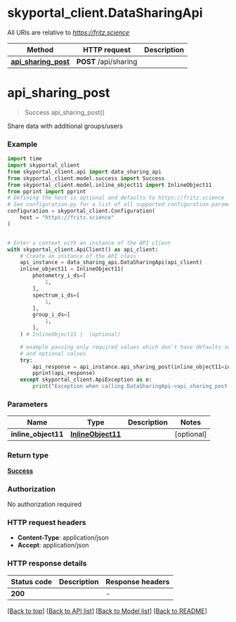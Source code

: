 # skyportal_client.DataSharingApi

All URIs are relative to *https://fritz.science*

Method | HTTP request | Description
------------- | ------------- | -------------
[**api_sharing_post**](DataSharingApi.md#api_sharing_post) | **POST** /api/sharing | 


# **api_sharing_post**
> Success api_sharing_post()



Share data with additional groups/users

### Example

```python
import time
import skyportal_client
from skyportal_client.api import data_sharing_api
from skyportal_client.model.success import Success
from skyportal_client.model.inline_object11 import InlineObject11
from pprint import pprint
# Defining the host is optional and defaults to https://fritz.science
# See configuration.py for a list of all supported configuration parameters.
configuration = skyportal_client.Configuration(
    host = "https://fritz.science"
)


# Enter a context with an instance of the API client
with skyportal_client.ApiClient() as api_client:
    # Create an instance of the API class
    api_instance = data_sharing_api.DataSharingApi(api_client)
    inline_object11 = InlineObject11(
        photometry_i_ds=[
            1,
        ],
        spectrum_i_ds=[
            1,
        ],
        group_i_ds=[
            1,
        ],
    ) # InlineObject11 |  (optional)

    # example passing only required values which don't have defaults set
    # and optional values
    try:
        api_response = api_instance.api_sharing_post(inline_object11=inline_object11)
        pprint(api_response)
    except skyportal_client.ApiException as e:
        print("Exception when calling DataSharingApi->api_sharing_post: %s\n" % e)
```

### Parameters

Name | Type | Description  | Notes
------------- | ------------- | ------------- | -------------
 **inline_object11** | [**InlineObject11**](InlineObject11.md)|  | [optional]

### Return type

[**Success**](Success.md)

### Authorization

No authorization required

### HTTP request headers

 - **Content-Type**: application/json
 - **Accept**: application/json

### HTTP response details
| Status code | Description | Response headers |
|-------------|-------------|------------------|
**200** |  |  -  |

[[Back to top]](#) [[Back to API list]](../README.md#documentation-for-api-endpoints) [[Back to Model list]](../README.md#documentation-for-models) [[Back to README]](../README.md)

